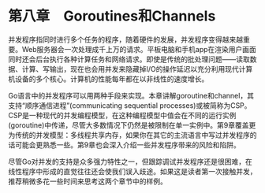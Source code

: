 # 第八章　Goroutines和Channels

并发程序指同时进行多个任务的程序，随着硬件的发展，并发程序变得越来越重要。Web服务器会一次处理成千上万的请求。平板电脑和手机app在渲染用户画面同时还会后台执行各种计算任务和网络请求。即使是传统的批处理问题——读取数据、计算、写输出，现在也会用并发来隐藏掉I/O的操作延迟以充分利用现代计算机设备的多个核心。计算机的性能每年都在以非线性的速度增长。

Go语言中的并发程序可以用两种手段来实现。本章讲解goroutine和channel，其支持“顺序通信进程”(communicating sequential processes)或被简称为CSP。CSP是一种现代的并发编程模型，在这种编程模型中值会在不同的运行实例(goroutine)中传递，尽管大多数情况下仍然是被限制在单一实例中。第9章覆盖更为传统的并发模型：多线程共享内存，如果你在其它的主流语言中写过并发程序的话可能会更熟悉一些。第9章也会深入介绍一些并发程序带来的风险和陷阱。

尽管Go对并发的支持是众多强力特性之一，但跟踪调试并发程序还是很困难，在线性程序中形成的直觉往往还会使我们误入歧途。如果这是读者第一次接触并发，推荐稍微多花一些时间来思考这两个章节中的样例。
